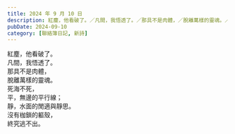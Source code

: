 ```yaml
---
title: 2024 年 9 月 10 日
description: 紅塵，他看破了。／凡間，我悟透了。／那具不是肉體，／脫離萬樣的靈魂。／死海不死，／平，無邊的平行線；／靜，水面的閒適與靜思。／沒有枷鎖的軀殼，／終究逃不出。
pubDate: 2024-09-10
category: [聯絡簿日記, 新詩]
---
```


紅塵，他看破了。  
凡間，我悟透了。  
那具不是肉體，  
脫離萬樣的靈魂。  
死海不死，  
平，無邊的平行線；  
靜，水面的閒適與靜思。  
沒有枷鎖的軀殼，  
終究逃不出。
